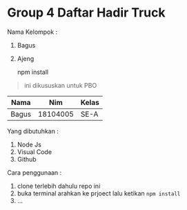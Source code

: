 # Group 4 Daftar Hadir Truck

Nama Kelompok :
 1. Bagus
 2. Ajeng


    npm install

> ini dikususkan untuk PBO

| Nama | Nim | Kelas |
|--|--|--|
| Bagus | 18104005 | SE-A|


Yang dibutuhkan :
1. Node Js
2. Visual Code
3. Github

Cara penggunaan :

1. clone terlebih dahulu repo ini
2. buka terminal arahkan ke prjoect lalu ketikan `npm install` 
3. ...
